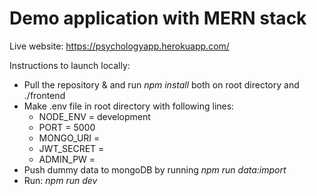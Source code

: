 # Demo application with MERN stack

Live website: https://psychologyapp.herokuapp.com/

Instructions to launch locally:
 - Pull the repository & and run *npm install* both on root directory and ./frontend
 - Make .env file in root directory with following lines:
   - NODE_ENV = development
   - PORT = 5000
   - MONGO_URI = <Your mongoDB URI>
   - JWT_SECRET = <Any secret key for encryption>
   - ADMIN_PW = <Admin password for CMS section in the application>
 - Push dummy data to mongoDB by running *npm run data:import*
 - Run: *npm run dev*
